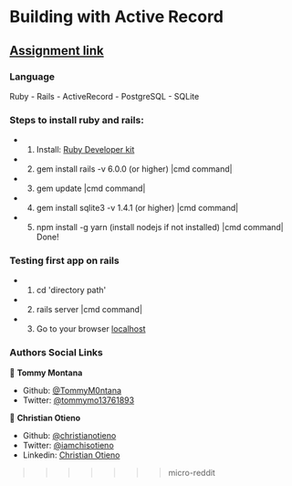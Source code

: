 # Building with Active Record

## [Assignment link](https://www.theodinproject.com/courses/ruby-on-rails/lessons/building-with-active-record-ruby-on-rails)

### Language

Ruby - Rails - ActiveRecord - PostgreSQL - SQLite

### Steps to install ruby and rails:

* 1. Install: [Ruby Developer kit](https://rubyinstaller.org/downloads/)
* 2. gem install rails -v 6.0.0 (or higher) |cmd command|
* 3. gem update |cmd command|
* 4. gem install sqlite3 -v 1.4.1 (or higher) |cmd command|
* 5. npm install -g yarn (install nodejs if not installed) |cmd command|
Done!

### Testing first app on rails

* 1. cd 'directory path'
* 2. rails server  |cmd command|
* 3. Go to your browser [localhost](http://localhost:3000)

### Authors Social Links

👤 **Tommy Montana**

* Github: [@TommyM0ntana](https://github.com/TommyM0ntana)
* Twitter: [@tommymo13761893](https://twitter.com/tommymo13761893)

👤 **Christian Otieno**

* Github: [@christianotieno](https://github.com/christianotieno)
* Twitter: [@iamchisotieno](https://twitter.com/iamchrisotieno)
* Linkedin: [Christian Otieno](https://www.linkedin.com/in/christianotieno/)
>>>>>>> micro-reddit
